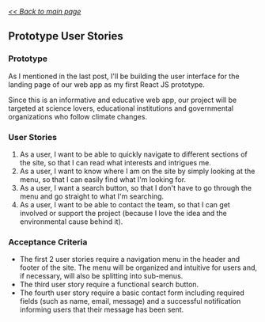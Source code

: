 _[<< Back to main page](https://maggievu.github.io/learning-reactjs/)_

## Prototype User Stories

### Prototype

As I mentioned in the last post, I'll be building the user interface for the landing page of our web app as my first React JS prototype.

Since this is an informative and educative web app, our project will be targeted at science lovers, educational institutions and governmental organizations who follow climate changes.

### User Stories

1. As a user, I want to be able to quickly navigate to different sections of the site, so that I can read what interests and intrigues me.
2. As a user, I want to know where I am on the site by simply looking at the menu, so that I can easily find what I'm looking for.
3. As a user, I want a search button, so that I don't have to go through the menu and go straight to what I'm searching.
4. As a user, I want to be able to contact the team, so that I can get involved or support the project (because I love the idea and the environmental cause behind it).

### Acceptance Criteria

- The first 2 user stories require a navigation menu in the header and footer of the site. The menu will be organized and intuitive for users and, if necessary, will also be splitting into sub-menus.
- The third user story require a functional search button.
- The fourth user story require a basic contact form including required fields (such as name, email, message) and a successful notification informing users that their message has been sent.
